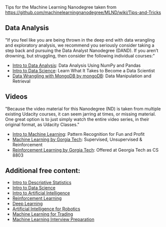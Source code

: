 
Tips for the Machine Learning Nanodegree taken from https://github.com/machinelearningnanodegree/MLND/wiki/Tips-and-Tricks

## Data Analysis
"If you feel like you are being thrown in the deep end with data wrangling and exploratory analysis, we recommend you seriously consider taking a step back and pursuing the Data Analyst Nanodegree (DAND). If you aren’t drowning, but struggling, then consider the following individual courses:"
* [Intro to Data Analysis](https://www.udacity.com/course/intro-to-data-analysis--ud170): Data Analysis Using NumPy and Pandas
* [Intro to Data Science](https://www.udacity.com/course/intro-to-data-science--ud359): Learn What It Takes to Become a Data Scientist
* [Data Wrangling with MongoDB by mongoDB](https://www.udacity.com/course/data-wrangling-with-mongodb--ud032): Data Manipulation and Retrieval

## Videos
"Because the video material for this Nanodegree (ND) is taken from multiple existing Udacity courses, it can seem jarring at times, or missing material. One great option is to just simply watch the entire video series, in their original format, as Udacity Classes."
* [Intro to Machine Learning](https://www.udacity.com/course/intro-to-machine-learning--ud120): Pattern Recognition for Fun and Profit
* [Machine Learning by Gorgia Tech](https://www.udacity.com/course/machine-learning--ud262): Supervised, Unsupervised & Reinforcement
* [Reinforcement Learning by Gorgia Tech](https://www.udacity.com/course/reinforcement-learning--ud600): Offered at Georgia Tech as CS 8803

## Additional free content:
* [Intro to Descriptive Statistics](https://www.udacity.com/course/intro-to-descriptive-statistics--ud827)
* [Intro to Data Science](https://www.udacity.com/course/intro-to-data-science--ud359)
* [Intro to Artificial Intelligence](https://www.udacity.com/course/intro-to-artificial-intelligence--cs271)
* [Reinforcement Learning](https://www.udacity.com/course/reinforcement-learning--ud600)
* [Deep Learning](https://www.udacity.com/course/deep-learning--ud730)
* [Artificial Intelligence for Robotics](https://www.udacity.com/course/artificial-intelligence-for-robotics--cs373)
* [Machine Learning for Trading](https://www.udacity.com/course/machine-learning-for-trading--ud501)
* [Machine Learning Interview Preparation](https://www.udacity.com/course/machine-learning-interview-prep--ud1001)
